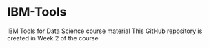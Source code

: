 # IBM-Tools
IBM Tools for Data Science course material
This GitHub repository is created in Week 2 of the course
